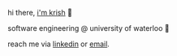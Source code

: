 hi there, [i'm krish](https://shahkrish.ca/) 👋

software engineering @ university of waterloo 🪿

reach me via [linkedin](https://www.linkedin.com/in/kri-shah/) or [email](mailto:shahkrish2016@gmail.com).
